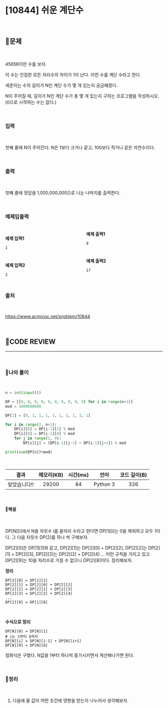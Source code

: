 # [10844] 쉬운 계단수

<br/>

## **📝문제**

<br/>

45656이란 수를 보자.

이 수는 인접한 모든 자리수의 차이가 1이 난다. 이런 수를 계단 수라고 한다.

세준이는 수의 길이가 N인 계단 수가 몇 개 있는지 궁금해졌다.

N이 주어질 때, 길이가 N인 계단 수가 총 몇 개 있는지 구하는 프로그램을 작성하시오. (0으로 시작하는 수는 없다.)

<br/>

### **입력**

<br/>

첫째 줄에 N이 주어진다. N은 1보다 크거나 같고, 100보다 작거나 같은 자연수이다.

<br/>

### **출력**

<br/>

첫째 줄에 정답을 1,000,000,000으로 나눈 나머지를 출력한다.

<br/>

### **예제입출력**

<br/>

<div style="column-count:2; ">
  <div>

**예제 입력1**

```
1
```

  </div>
  <div>

**예제 출력1**

```
9
```

  </div>
</div>

<br/>

<div style="column-count:2; ">
  <div>

**예제 입력2**

```
2
```

  </div>
  <div>

**예제 출력2**

```
17
```

  </div>
</div>

<br/>

### **출처**

<br/>

https://www.acmicpc.net/problem/10844

<br/>

## **🧐CODE REVIEW**
***

<br/>

### **🧾나의 풀이**

<br/>

```python
n = int(input())

DP = [[0, 0, 0, 0, 0, 0, 0, 0, 0, 0] for i in range(n+1)]
mod = 1000000000

DP[1] = [0, 1, 1, 1, 1, 1, 1, 1, 1, 1]

for i in range(2, n+1):
    DP[i][0] = DP[i-1][1] % mod
    DP[i][9] = DP[i-1][8] % mod
    for j in range(1, 9):
        DP[i][j] = (DP[i-1][j-1] + DP[i-1][j+1]) % mod

print(sum(DP[n])%mod)

```

<br/>

결과	| 메모리(KB) |	시간(ms) |	언어 |	코드 길이(B)
:----:|:-----:|:-----:|:-----:|:--------:
맞았습니다!! |	29200 |	84 |	Python 3 |	326

<br/>

#### **📝해설**

<br/>

DP[N][i]에서 N을 자릿수 i를 끝자리 수라고 한다면 DP[1][i]는 0을 제외하고 모두 1이다. 그 다음 자릿수 DP[2]를 하나 씩 구해보자.

DP[2][0]은 DP[1][1]와 같고, DP[2][1]는 DP[2][0] + DP[2][2], DP[2][2]는 DP[2][1] + DP[2][3], DP[2][3]는 DP[2][2] + DP[2][4] ... 이런 규칙을 가지고 있고 DP[2][9]는 10을 자리수로 가질 수 없으니 DP[2][8]이다. 정리해보자.

**정리**
```
DP[2][0] = DP[1][1]
DP[2][1] = DP[2][0] + DP[2][2]
DP[2][2] = DP[2][1] + DP[2][3]
DP[2][3] = DP[2][2] + DP[2][4]
...
DP[2][9] = DP[1][8]
```

<br/>

**수식으로 정리**
```
DP[N][0] = DP[N][1]
# i는 1부터 8까지
DP[N][i] = DP[N][i-1] + DP[N][i+1]
DP[N][9] = DP[N][8]
```

점화식은 구했다. N값을 1부터 하나씩 증가시키면서 계산해나가면 된다.

<br/>

### **🔖정리**

<br/>

1. 다음에 올 값이 어떤 조건에 영향을 받는지 나누어서 생각해보자.

<br/>